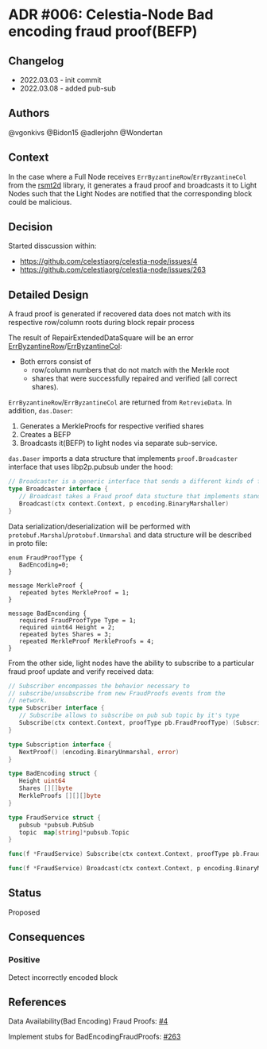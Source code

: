 # ADR #006: Celestia-Node Bad encoding fraud proof(BEFP)

## Changelog

- 2022.03.03 - init commit
- 2022.03.08 - added pub-sub

## Authors

@vgonkivs @Bidon15 @adlerjohn @Wondertan

## Context

In the case where a Full Node receives `ErrByzantineRow`/`ErrByzantineCol` from the [rsmt2d](https://github.com/celestiaorg/rsmt2d) library, it generates a fraud proof and broadcasts it to Light Nodes such that the Light Nodes are notified that the corresponding block could be malicious.

## Decision

Started disscussion within:

- https://github.com/celestiaorg/celestia-node/issues/4
- https://github.com/celestiaorg/celestia-node/issues/263

## Detailed Design
A fraud proof is generated if recovered data does not match with its respective row/column roots during block repair process

The result of RepairExtendedDataSquare will be an error [ErrByzantineRow](https://github.com/celestiaorg/rsmt2d/blob/f34ec414859fc834835ea97ed54300404eec1ac5/extendeddatacrossword.go#L18-L22)/[ErrByzantineCol](https://github.com/celestiaorg/rsmt2d/blob/f34ec414859fc834835ea97ed54300404eec1ac5/extendeddatacrossword.go#L28-L32):

- Both errors consist of 
  - row/column numbers that do not match with the Merkle root
  - shares that were successfully repaired and verified (all correct shares).

`ErrByzantineRow`/`ErrByzantineCol` are returned from `RetrevieData`. In addition, `das.Daser`:

1. Generates a MerkleProofs for respective verified shares
2. Creates a BEFP
3. Broadcasts it(BEFP) to light nodes via separate sub-service.

`das.Daser` imports a data structure that implements `proof.Broadcaster` interface that uses libp2p.pubsub under the hood:

```go
// Broadcaster is a generic interface that sends a different kinds of fraud proofs to all subscribed on particular topic nodes
type Broadcaster interface {
   // Broadcast takes a Fraud proof data stucture that implements standart BinaryMarshal interface and sends data to light nodes using libp2p pub-sub under the hood.
   Broadcast(ctx context.Context, p encoding.BinaryMarshaller)  
}
```

Data serialization/deserialization will be performed with `protobuf.Marshal`/`protobuf.Unmarshal` and data structure will be described in proto file:

```proto3
enum FraudProofType {
   BadEncoding=0;
}

message MerkleProof {
   repeated bytes MerkleProof = 1;
}

message BadEnconding {
   required FraudProofType Type = 1;
   required uint64 Height = 2;
   repeated bytes Shares = 3;
   repeated MerkleProof MerkleProofs = 4;
}
```

From the other side, light nodes have the ability to subscribe to a particular fraud proof update and verify received data:

```go
// Subscriber encompasses the behavior necessary to
// subscribe/unsubscribe from new FraudProofs events from the
// network.
type Subscriber interface {
   // Subscribe allows to subscribe on pub sub topic by it's type
   Subscribe(ctx context.Context, proofType pb.FraudProofType) (Subscription, error)
}
```

```go
type Subscription interface {
   NextProof() (encoding.BinaryUnmarshal, error)
}
```

```go
type BadEncoding struct {
   Height uint64
   Shares [][]byte
   MerkleProofs [][][]byte
}
```

```go
type FraudService struct {
   pubsub *pubsub.PubSub
   topic  map[string]*pubsub.Topic
}

func(f *FraudService) Subscribe(ctx context.Context, proofType pb.FraudProofType) (Subscription, error){}

func(f *FraudService) Broadcast(ctx context.Context, p encoding.BinaryMarshaller){}
```

## Status
Proposed

## Consequences

### Positive

Detect incorrectly encoded block

## References

Data Availability(Bad Encoding) Fraud Proofs: [#4](https://github.com/celestiaorg/celestia-node/issues/4)
   
Implement stubs for BadEncodingFraudProofs: [#263](https://github.com/celestiaorg/celestia-node/issues/263) 
